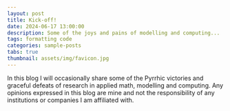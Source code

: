 ```yaml
---
layout: post
title: Kick-off!
date: 2024-06-17 13:00:00
description: Some of the joys and pains of modelling and computing...
tags: formatting code
categories: sample-posts
tabs: true
thumbnail: assets/img/favicon.jpg
---
```


In this blog I will occasionally share some of the Pyrrhic victories and graceful defeats of research in applied math, modelling and computing.
Any opinions expressed in this blog are mine and not the responsibility of any institutions or companies I am affiliated with.

